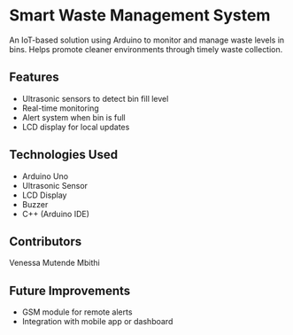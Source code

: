 # Smart Waste Management System

An IoT-based solution using Arduino to monitor and manage waste levels in bins. Helps promote cleaner environments through timely waste collection.

## Features
- Ultrasonic sensors to detect bin fill level
- Real-time monitoring
- Alert system when bin is full
- LCD display for local updates

## Technologies Used
- Arduino Uno
- Ultrasonic Sensor
- LCD Display
- Buzzer
- C++ (Arduino IDE)


## Contributors
Venessa Mutende Mbithi

## Future Improvements
- GSM module for remote alerts
- Integration with mobile app or dashboard
